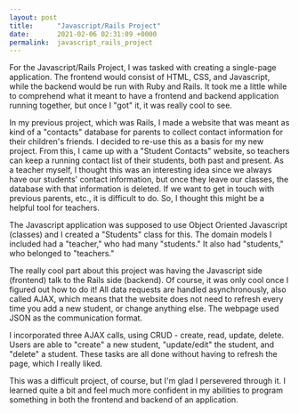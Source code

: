 ```yaml
---
layout: post
title:      "Javascript/Rails Project"
date:       2021-02-06 02:31:09 +0000
permalink:  javascript_rails_project
---
```



For the Javascript/Rails Project, I was tasked with creating a single-page application.  The frontend would consist of HTML, CSS, and Javascript, while the backend would be run with Ruby and Rails.  It took me a little while to comprehend what it meant to have a frontend and backend application running together, but once I "got" it, it was really cool to see.

In my previous project, which was Rails, I made a website that was meant as kind of a "contacts" database for parents to collect contact information for their children's friends.  I decided to re-use this as a basis for my new project.  From this, I came up with a "Student Contacts" website, so teachers can keep a running contact list of their students, both past and present.  As a teacher myself, I thought this was an interesting idea since we always have our students' contact information, but once they leave our classes, the database with that information is deleted.  If we want to get in touch with previous parents, etc., it is difficult to do.  So, I thought this might be a helpful tool for teachers.

The Javascript application was supposed to use Object Oriented Javascript (classes) and I created a "Students" class for this.  The domain models I included had a "teacher," who had many "students."  It also had "students," who belonged to "teachers."  

The really cool part about this project was having the Javascript side (frontend) talk to the Rails side (backend).  Of course, it was only cool once I figured out how to do it!  All data requests are handled asynchronously, also called AJAX, which means that the website does not need to refresh every time you add a new student, or change anything else.  The webpage used JSON as the communication format.

I incorporated three AJAX calls, using CRUD - create,  read, update, delete.  Users are able to "create" a new student, "update/edit" the student, and "delete" a student.  These tasks are all done without having to refresh the page, which I really liked.

This was a difficult project, of course, but I'm glad I persevered through it.  I learned quite a bit and feel much more confident in my abilities to program something in both the frontend and backend of an application.

